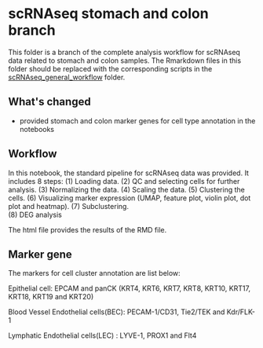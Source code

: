 # scRNAseq stomach and colon branch

This folder is a branch of the complete analysis workflow for scRNAseq data related to stomach and colon samples. The Rmarkdown files in this folder should be replaced with the corresponding scripts in the [scRNAseq_general_workflow](../scRNAseq_general_workflow/) folder.

## What's changed

- provided stomach and colon marker genes for cell type annotation in the notebooks

## Workflow

In this notebook, the standard pipeline for scRNAseq data was provided. It includes 8 steps: 
(1) Loading data.
(2) QC and selecting cells for further analysis. 
(3) Normalizing the data. 
(4) Scaling the data. 
(5) Clustering the cells. 
(6) Visualizing marker expression (UMAP, feature plot, violin plot, dot plot and heatmap). 
(7) Subclustering.  
(8) DEG analysis

The html file provides the results of the RMD file.

## Marker gene

The markers for cell cluster annotation are list below:

Epithelial cell: EPCAM and panCK (KRT4, KRT6, KRT7, KRT8, KRT10, KRT17, KRT18, KRT19 and KRT20)

Blood Vessel Endothelial cells(BEC): PECAM-1/CD31, Tie2/TEK and Kdr/FLK-1

Lymphatic Endothelial cells(LEC) : LYVE-1, PROX1 and Flt4
